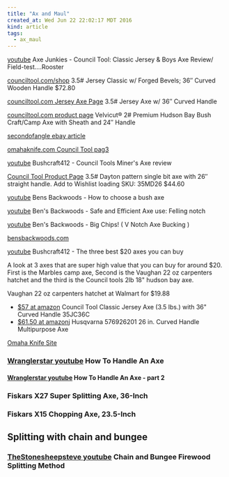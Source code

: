 ```yaml
---
title: "Ax and Maul"
created_at: Wed Jun 22 22:02:17 MDT 2016
kind: article
tags:
  - ax_maul
---
```


<a href="" target="_blank">youtube</a>
Axe Junkies - Council Tool: Classic Jersey & Boys Axe Review/ Field-test....Rooster

<a href="http://counciltool.com/shop/jersey-classic-axes/3-5-jersey-classic-w-forged-bevels-36-curved-wooden-handle/" target="_blank">counciltool.com/shop</a>
3.5# Jersey Classic w/ Forged Bevels; 36″ Curved Wooden Handle $72.80


<a href="http://counciltool.com/shop/axes/jersey-railsplitter-axes/3-5-jersey-axe-w-36-curved-handle/" target="_blank">counciltool.com Jersey Axe Page</a>
3.5# Jersey Axe w/ 36″ Curved Handle

<a href="http://counciltool.com/shop/velvicut/velvicut-2-premium-hudson-bay-bush-craftcamp-axe-with-sheath-24-handle/" target="_blank">counciltool.com product page</a>
Velvicut® 2# Premium Hudson Bay Bush Craft/Camp Axe with Sheath and 24″ Handle

<a href="http://www.ebay.com/gds/Antique-Axes-buying-them-to-use-them-/10000000002197284/g.html" target="_blank">secondofangle ebay article</a>

<a href="http://www.omahaknife.com/council.htm" target="_blank">omahaknife.com Council Tool pag3</a> 


<a href="https://www.youtube.com/watch?v=snHakcc4nPU" target="_blank">youtube</a>
Bushcraft412 - Council Tools Miner's Axe review



<a href="http://counciltool.com/shop/dayton-railsplitter-axes/3-5-miners-axe-dayton-pattern-26-straight-wooden-handle/" target="_blank">Council Tool Product Page</a>
3.5# Dayton pattern single bit axe with 26″ straight handle.
Add to Wishlist loading
SKU: 35MD26
$44.60


<a href="https://www.youtube.com/watch?v=7j63N9OQ2Bc" target="_blank">youtube</a>
Bens Backwoods - How to choose a bush axe

<a href="https://www.youtube.com/watch?v=wSYVsNANs2g" target="_blank">youtube</a>
Ben's Backwoods - Safe and Efficient Axe use: Felling notch

<a href="https://www.youtube.com/watch?v=0vK72seeHk0" target="_blank">youtube</a>
Ben's Backwoods - Big Chips! ( V Notch Axe Bucking ) 

<a href="http://bensbackwoods.com/" target="_blank">bensbackwoods.com</a>


<a href="https://www.youtube.com/watch?v=C8Uxoy8dHas" target="_blank">youtube</a>
Bushcraft412 - The three best $20 axes you can buy

A look at 3 axes that are super high value that you can buy for around
$20. First is the Marbles camp axe, Second is the Vaughan 22 oz carpenters
hatchet and the third is the Council tools 2lb 18" hudson bay axe.

Vaughan 22 oz carpenters hatchet at Walmart for $19.88

<ul>
  <li><a href="https://www.amazon.com/COUNCIL-Council-Jersey-Axe/dp/B004G7SJVU/" target="_blank">$57 at amazon</a> Council Tool Classic Jersey Axe (3.5 lbs.) with 36" Curved Handle 35JC36C</li>
  <li><a href="https://www.amazon.com/Husqvarna-576926201-Curved-Handle-Multipurpose/dp/B004WJGXAQ/" target="_blank">$61.50 at amazon</a>j Husqvarna 576926201 26 in. Curved Handle Multipurpose Axe</li>
</ul>

<a href="http://omahaknife.com/store/" target="_blank">Omaha Knife Site</a>


<h3>
  <a href="https://www.youtube.com/watch?v=YQCM6o0wFcw" target="_blank">Wranglerstar youtube</a>
  How To Handle An Axe
</h3>

<h4>
  <a href="https://www.youtube.com/watch?v=D8CJ2u8oDI4" target="_blank">Wranglerstar youtube</a>
  How To Handle An Axe - part 2
</h4>

<h3>
  Fiskars X27 Super Splitting Axe, 36-Inch
</h3>

<h3>
Fiskars X15 Chopping Axe, 23.5-Inch 
</h3>

<h2>Splitting with chain and bungee</h2>

<h3>
  <a href="https://www.youtube.com/watch?v=9jm5PNhqeqQ" target="_blank">TheStonesheepsteve youtube</a>
  Chain and Bungee Firewood Splitting Method
</h3>

<!--
html boilerplate
<a href="" target="_blank"></a>
<a name=""></a>
<img src="" width="400px">
<ul>
  <li></li>
</ul>
<pre>
</pre>
<pre><code>
</code></pre>
<math xmlns='http://www.w3.org/1998/Math/MathML' display='block'>
</math>
-->
